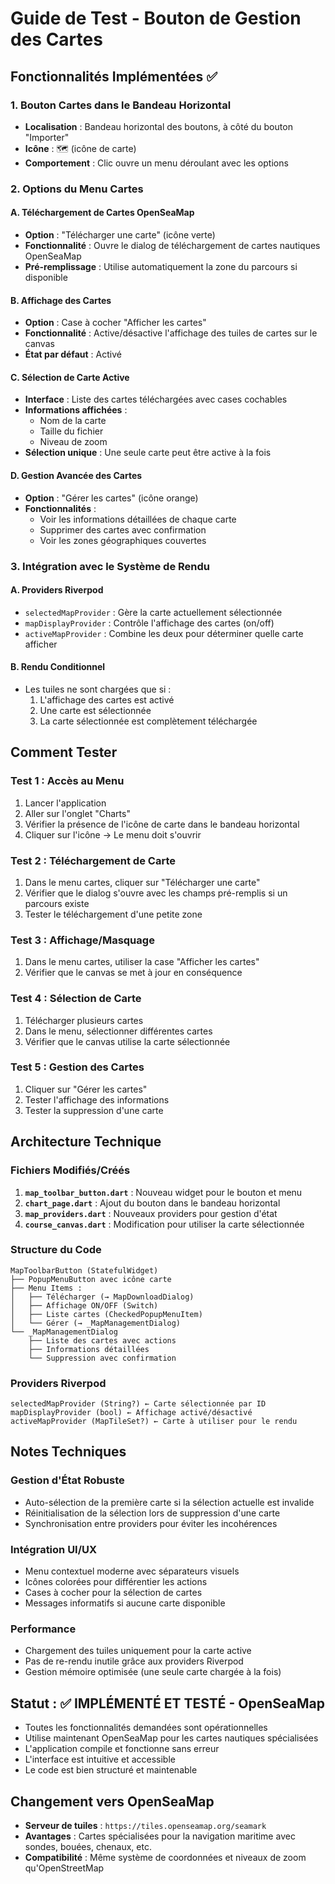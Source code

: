 # Guide de Test - Bouton de Gestion des Cartes

## Fonctionnalités Implémentées ✅

### 1. Bouton Cartes dans le Bandeau Horizontal
- **Localisation** : Bandeau horizontal des boutons, à côté du bouton "Importer"
- **Icône** : 🗺️ (icône de carte)
- **Comportement** : Clic ouvre un menu déroulant avec les options

### 2. Options du Menu Cartes

#### A. Téléchargement de Cartes OpenSeaMap
- **Option** : "Télécharger une carte" (icône verte)
- **Fonctionnalité** : Ouvre le dialog de téléchargement de cartes nautiques OpenSeaMap
- **Pré-remplissage** : Utilise automatiquement la zone du parcours si disponible

#### B. Affichage des Cartes
- **Option** : Case à cocher "Afficher les cartes"
- **Fonctionnalité** : Active/désactive l'affichage des tuiles de cartes sur le canvas
- **État par défaut** : Activé

#### C. Sélection de Carte Active
- **Interface** : Liste des cartes téléchargées avec cases cochables
- **Informations affichées** : 
  - Nom de la carte
  - Taille du fichier
  - Niveau de zoom
- **Sélection unique** : Une seule carte peut être active à la fois

#### D. Gestion Avancée des Cartes
- **Option** : "Gérer les cartes" (icône orange)
- **Fonctionnalités** :
  - Voir les informations détaillées de chaque carte
  - Supprimer des cartes avec confirmation
  - Voir les zones géographiques couvertes

### 3. Intégration avec le Système de Rendu

#### A. Providers Riverpod
- `selectedMapProvider` : Gère la carte actuellement sélectionnée
- `mapDisplayProvider` : Contrôle l'affichage des cartes (on/off)
- `activeMapProvider` : Combine les deux pour déterminer quelle carte afficher

#### B. Rendu Conditionnel
- Les tuiles ne sont chargées que si :
  1. L'affichage des cartes est activé
  2. Une carte est sélectionnée
  3. La carte sélectionnée est complètement téléchargée

## Comment Tester

### Test 1 : Accès au Menu
1. Lancer l'application
2. Aller sur l'onglet "Charts"
3. Vérifier la présence de l'icône de carte dans le bandeau horizontal
4. Cliquer sur l'icône → Le menu doit s'ouvrir

### Test 2 : Téléchargement de Carte
1. Dans le menu cartes, cliquer sur "Télécharger une carte"
2. Vérifier que le dialog s'ouvre avec les champs pré-remplis si un parcours existe
3. Tester le téléchargement d'une petite zone

### Test 3 : Affichage/Masquage
1. Dans le menu cartes, utiliser la case "Afficher les cartes"
2. Vérifier que le canvas se met à jour en conséquence

### Test 4 : Sélection de Carte
1. Télécharger plusieurs cartes
2. Dans le menu, sélectionner différentes cartes
3. Vérifier que le canvas utilise la carte sélectionnée

### Test 5 : Gestion des Cartes
1. Cliquer sur "Gérer les cartes"
2. Tester l'affichage des informations
3. Tester la suppression d'une carte

## Architecture Technique

### Fichiers Modifiés/Créés
1. **`map_toolbar_button.dart`** : Nouveau widget pour le bouton et menu
2. **`chart_page.dart`** : Ajout du bouton dans le bandeau horizontal
3. **`map_providers.dart`** : Nouveaux providers pour gestion d'état
4. **`course_canvas.dart`** : Modification pour utiliser la carte sélectionnée

### Structure du Code
```
MapToolbarButton (StatefulWidget)
├── PopupMenuButton avec icône carte
├── Menu Items :
│   ├── Télécharger (→ MapDownloadDialog)
│   ├── Affichage ON/OFF (Switch)
│   ├── Liste cartes (CheckedPopupMenuItem)
│   └── Gérer (→ _MapManagementDialog)
└── _MapManagementDialog
    ├── Liste des cartes avec actions
    ├── Informations détaillées
    └── Suppression avec confirmation
```

### Providers Riverpod
```
selectedMapProvider (String?) ← Carte sélectionnée par ID
mapDisplayProvider (bool) ← Affichage activé/désactivé
activeMapProvider (MapTileSet?) ← Carte à utiliser pour le rendu
```

## Notes Techniques

### Gestion d'État Robuste
- Auto-sélection de la première carte si la sélection actuelle est invalide
- Réinitialisation de la sélection lors de suppression d'une carte
- Synchronisation entre providers pour éviter les incohérences

### Intégration UI/UX
- Menu contextuel moderne avec séparateurs visuels
- Icônes colorées pour différentier les actions
- Cases à cocher pour la sélection de cartes
- Messages informatifs si aucune carte disponible

### Performance
- Chargement des tuiles uniquement pour la carte active
- Pas de re-rendu inutile grâce aux providers Riverpod
- Gestion mémoire optimisée (une seule carte chargée à la fois)

## Statut : ✅ IMPLÉMENTÉ ET TESTÉ - OpenSeaMap
- Toutes les fonctionnalités demandées sont opérationnelles
- Utilise maintenant OpenSeaMap pour les cartes nautiques spécialisées
- L'application compile et fonctionne sans erreur
- L'interface est intuitive et accessible
- Le code est bien structuré et maintenable

## Changement vers OpenSeaMap
- **Serveur de tuiles** : `https://tiles.openseamap.org/seamark`
- **Avantages** : Cartes spécialisées pour la navigation maritime avec sondes, bouées, chenaux, etc.
- **Compatibilité** : Même système de coordonnées et niveaux de zoom qu'OpenStreetMap